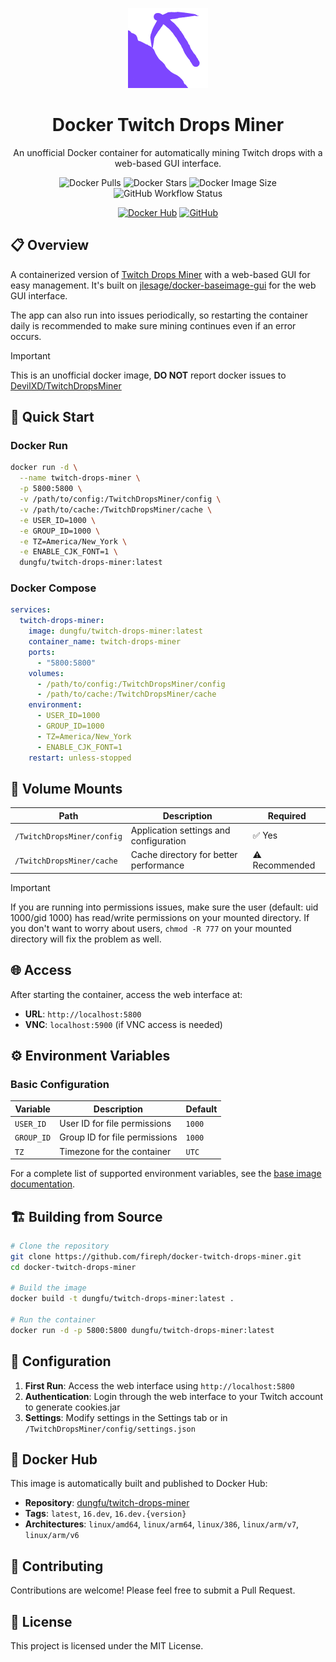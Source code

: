 <div align="center">

![Twitch Drops Miner Icon](https://raw.githubusercontent.com/DevilXD/TwitchDropsMiner/master/appimage/pickaxe.png)

# Docker Twitch Drops Miner

An unofficial Docker container for automatically mining Twitch drops with a web-based GUI interface.

![Docker Pulls](https://img.shields.io/docker/pulls/dungfu/twitch-drops-miner?style=flat-square)
![Docker Stars](https://img.shields.io/docker/stars/dungfu/twitch-drops-miner?style=flat-square)
![Docker Image Size](https://img.shields.io/docker/image-size/dungfu/twitch-drops-miner/latest)
![GitHub Workflow Status](https://img.shields.io/github/actions/workflow/status/fireph/docker-twitch-drops-miner/dockerimage-main.yml?style=flat-square)

[![Docker Hub](https://img.shields.io/badge/Open%20On-DockerHub-blue?style=for-the-badge&logo=docker)](https://hub.docker.com/r/dungfu/twitch-drops-miner)
[![GitHub](https://img.shields.io/badge/GitHub-Repository-blue?style=for-the-badge&logo=github)](https://github.com/fireph/docker-twitch-drops-miner)

</div>

## 📋 Overview

A containerized version of [Twitch Drops Miner](https://github.com/fireph/TwitchDropsMiner) with a web-based GUI for easy management. It's built on [jlesage/docker-baseimage-gui](https://github.com/jlesage/docker-baseimage-gui) for the web GUI interface.

The app can also run into issues periodically, so restarting the container daily is recommended to make sure mining continues even if an error occurs.

> [!IMPORTANT]
> This is an unofficial docker image, **DO NOT** report docker issues to [DevilXD/TwitchDropsMiner](https://github.com/DevilXD/TwitchDropsMiner)

## 🚀 Quick Start

### Docker Run

```bash
docker run -d \
  --name twitch-drops-miner \
  -p 5800:5800 \
  -v /path/to/config:/TwitchDropsMiner/config \
  -v /path/to/cache:/TwitchDropsMiner/cache \
  -e USER_ID=1000 \
  -e GROUP_ID=1000 \
  -e TZ=America/New_York \
  -e ENABLE_CJK_FONT=1 \
  dungfu/twitch-drops-miner:latest
```

### Docker Compose

```yaml
services:
  twitch-drops-miner:
    image: dungfu/twitch-drops-miner:latest
    container_name: twitch-drops-miner
    ports:
      - "5800:5800"
    volumes:
      - /path/to/config:/TwitchDropsMiner/config
      - /path/to/cache:/TwitchDropsMiner/cache
    environment:
      - USER_ID=1000
      - GROUP_ID=1000
      - TZ=America/New_York
      - ENABLE_CJK_FONT=1
    restart: unless-stopped
```

## 📁 Volume Mounts

| Path | Description | Required |
|------|-------------|----------|
| `/TwitchDropsMiner/config` | Application settings and configuration | ✅ Yes |
| `/TwitchDropsMiner/cache` | Cache directory for better performance | ⚠️ Recommended |

> [!IMPORTANT]  
> If you are running into permissions issues, make sure the user (default: uid 1000/gid 1000) has read/write permissions on your mounted directory. If you don't want to worry about users, `chmod -R 777` on your mounted directory will fix the problem as well.

## 🌐 Access

After starting the container, access the web interface at:
- **URL**: `http://localhost:5800`
- **VNC**: `localhost:5900` (if VNC access is needed)

## ⚙️ Environment Variables

### Basic Configuration

| Variable | Description | Default |
|----------|-------------|---------|
| `USER_ID` | User ID for file permissions | `1000` |
| `GROUP_ID` | Group ID for file permissions | `1000` |
| `TZ` | Timezone for the container | `UTC` |

For a complete list of supported environment variables, see the [base image documentation](https://github.com/jlesage/docker-baseimage-gui#environment-variables).

## 🏗️ Building from Source

```bash
# Clone the repository
git clone https://github.com/fireph/docker-twitch-drops-miner.git
cd docker-twitch-drops-miner

# Build the image
docker build -t dungfu/twitch-drops-miner:latest .

# Run the container
docker run -d -p 5800:5800 dungfu/twitch-drops-miner:latest
```

## 🔧 Configuration

1. **First Run**: Access the web interface using `http://localhost:5800`
2. **Authentication**: Login through the web interface to your Twitch account to generate cookies.jar
3. **Settings**: Modify settings in the Settings tab or in `/TwitchDropsMiner/config/settings.json`

## 🐳 Docker Hub

This image is automatically built and published to Docker Hub:
- **Repository**: [dungfu/twitch-drops-miner](https://hub.docker.com/r/dungfu/twitch-drops-miner)
- **Tags**: `latest`, `16.dev`, `16.dev.{version}`
- **Architectures**: `linux/amd64`, `linux/arm64`, `linux/386`, `linux/arm/v7`, `linux/arm/v6`

## 🤝 Contributing

Contributions are welcome! Please feel free to submit a Pull Request.

## 📜 License

This project is licensed under the MIT License.
